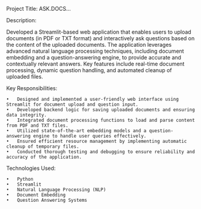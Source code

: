 Project Title: ASK.DOCS...

Description:

Developed a Streamlit-based web application that enables users to upload documents (in PDF or TXT format) and interactively ask questions based on the content of the uploaded documents. The application leverages advanced natural language processing techniques, including document embedding and a question-answering engine, to provide accurate and contextually relevant answers. Key features include real-time document processing, dynamic question handling, and automated cleanup of uploaded files.

Key Responsibilities:

	•	Designed and implemented a user-friendly web interface using Streamlit for document upload and question input.
	•	Developed backend logic for saving uploaded documents and ensuring data integrity.
	•	Integrated document processing functions to load and parse content from PDF and TXT files.
	•	Utilized state-of-the-art embedding models and a question-answering engine to handle user queries effectively.
	•	Ensured efficient resource management by implementing automatic cleanup of temporary files.
	•	Conducted thorough testing and debugging to ensure reliability and accuracy of the application.

Technologies Used:

	•	Python
	•	Streamlit
	•	Natural Language Processing (NLP)
	•	Document Embedding
	•	Question Answering Systems
